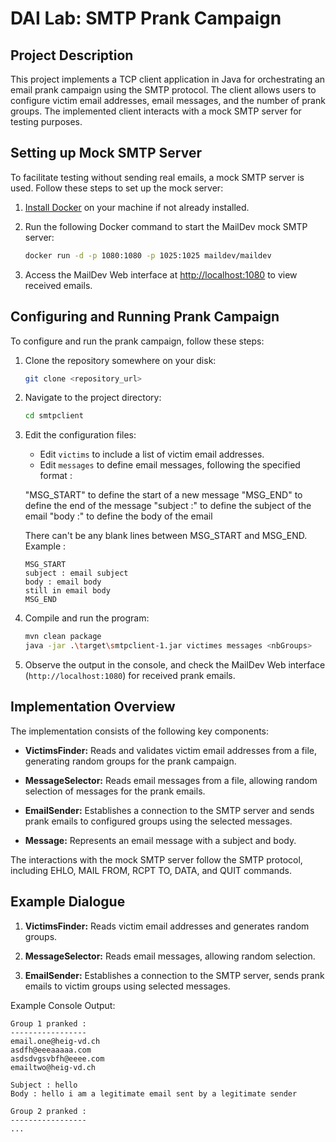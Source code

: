 # DAI Lab: SMTP Prank Campaign

## Project Description

This project implements a TCP client application in Java for orchestrating an email prank campaign using the SMTP protocol. The client allows users to configure victim email addresses, email messages, and the number of prank groups. The implemented client interacts with a mock SMTP server for testing purposes.

## Setting up Mock SMTP Server

To facilitate testing without sending real emails, a mock SMTP server is used. Follow these steps to set up the mock server:

1. [Install Docker](https://docs.docker.com/get-docker/) on your machine if not already installed.

2. Run the following Docker command to start the MailDev mock SMTP server:

   ```bash
   docker run -d -p 1080:1080 -p 1025:1025 maildev/maildev
   ```

3. Access the MailDev Web interface at [http://localhost:1080](http://localhost:1080) to view received emails.

## Configuring and Running Prank Campaign

To configure and run the prank campaign, follow these steps:

1. Clone the repository somewhere on your disk:

   ```bash
   git clone <repository_url>
   ```

2. Navigate to the project directory:

   ```bash
   cd smtpclient
   ```

3. Edit the configuration files:
   - Edit `victims` to include a list of victim email addresses.
   - Edit `messages` to define email messages, following the specified format :

   "MSG_START" to define the start of a new message
   "MSG_END" to define the end of the message
   "subject :" to define the subject of the email
   "body :" to define the body of the email

   There can't be any blank lines between MSG_START and MSG_END.
   Example : 
   ```
   MSG_START
   subject : email subject
   body : email body
   still in email body
   MSG_END
   ```

4. Compile and run the program:
   
   ```bash
   mvn clean package
   java -jar .\target\smtpclient-1.jar victimes messages <nbGroups>
   ```

5. Observe the output in the console, and check the MailDev Web interface (`http://localhost:1080`) for received prank emails.

## Implementation Overview

The implementation consists of the following key components:

- **VictimsFinder:** Reads and validates victim email addresses from a file, generating random groups for the prank campaign.

- **MessageSelector:** Reads email messages from a file, allowing random selection of messages for the prank emails.

- **EmailSender:** Establishes a connection to the SMTP server and sends prank emails to configured groups using the selected messages.

- **Message:** Represents an email message with a subject and body.

The interactions with the mock SMTP server follow the SMTP protocol, including EHLO, MAIL FROM, RCPT TO, DATA, and QUIT commands.

## Example Dialogue

1. **VictimsFinder:** Reads victim email addresses and generates random groups.

2. **MessageSelector:** Reads email messages, allowing random selection.

3. **EmailSender:** Establishes a connection to the SMTP server, sends prank emails to victim groups using selected messages.

Example Console Output:
```
Group 1 pranked :
-----------------
email.one@heig-vd.ch
asdfh@eeeaaaaa.com
asdsdvgsvbfh@eeee.com
emailtwo@heig-vd.ch

Subject : hello
Body : hello i am a legitimate email sent by a legitimate sender

Group 2 pranked :
-----------------
...
```